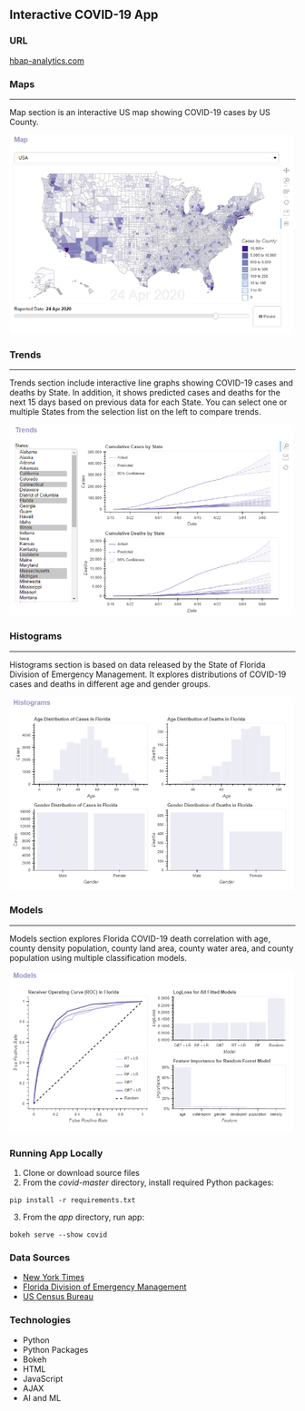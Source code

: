 ## Interactive COVID-19 App

### URL
[hbap-analytics.com](https://hbap-analytics.com)

### Maps

---

Map section is an interactive US map showing COVID-19 cases by US County.

<img src="images/maps.PNG" width="500" alt="Maps"/>


### Trends

---

Trends section include interactive line graphs showing COVID-19 cases and deaths by State. In addition, it shows predicted cases and deaths for the next 15 days based on previous data for each State. You can select one or multiple States from the selection list on the left to compare trends.

<img src="images/trends.PNG" width="500" alt="Trends"/>

### Histograms

---

Histograms section is based on data released by the State of Florida Division of Emergency Management. It explores distributions of COVID-19 cases and deaths in different age and gender groups.

<img src="images/histograms.PNG" width="500" alt="Histograms"/>


### Models

---

Models section explores Florida COVID-19 death correlation with age, county density population, county land area, county water area, and county population using multiple classification models.

<img src="images/models.PNG" width="500" alt="Models"/>

### Running App Locally

1. Clone or download source files
2. From the *covid-master* directory, install required Python packages:
```
pip install -r requirements.txt
```
3. From the *app* directory, run app:
```
bokeh serve --show covid
```

### Data Sources

* [New York Times](https://www.nytimes.com/)
* [Florida Division of Emergency Management](https://floridadisaster.org/covid19/)
* [US Census Bureau](https://www.census.gov/)


### Technologies

* Python
* Python Packages
* Bokeh
* HTML
* JavaScript
* AJAX
* AI and ML
